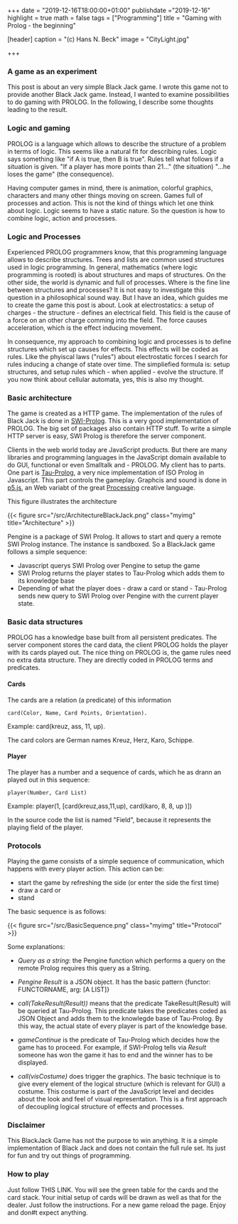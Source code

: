 +++
date = "2019-12-16T18:00:00+01:00"
publishdate ="2019-12-16"
highlight = true
math = false
tags = ["Programming"]
title = "Gaming with Prolog - the beginning"

[header]
  caption = "(c) Hans N. Beck"
  image = "CityLight.jpg"

+++

### A game as an experiment

This post is about an very simple Black Jack game. I wrote this game not to provide another Black Jack game. Instead, I wanted to examine possibilities to do gaming with PROLOG. In the following, I describe some thoughts leading to the result. 

### Logic and gaming

PROLOG is a language which allows to describe the structure of a problem in terms of logic. This seems like a natural fit for describing rules.  Logic says something like "if A is true, then B is true". Rules tell what follows if a situation is given. "If a player has more points than 21..." (the situation) "...he loses the game" (the consequence). 

Having computer games in mind, there is animation, colorful graphics, characters and many other things moving on screen. Games full of processes and action. This is not the kind of things which let one think about logic. Logic seems to have a static nature. So the question is how to combine logic, action and processes. 

### Logic and Processes

Experienced PROLOG programmers know, that this programming language allows to describe structures. Trees and lists are common used structures used in logic programming. In general, mathematics (where logic programming is rooted) is about structures and maps of structures. On the other side, the world is dynamic and full of processes. Where is the fine line between structures and processes? It is not easy to investigate this question in a philosophical sound way. But I have an idea, which guides me to create the game this post is about. Look at electrostatics: a setup of charges - the structure - defines an electrical field. This field is the cause of a force on an other charge comming into the field. The force causes acceleration, which is the effect inducing movement. 

In consequence, my approach to combining logic and processes is to define structures which set up causes for effects. This effects will be coded as rules. Like the phyiscal laws ("rules") about electrostatic forces I search for rules inducing a change of state over time. The simpliefied formula is: setup structures, and setup rules which - when applied - evolve the structure. If you now think about cellular automata, yes, this is also my thought.

### Basic architecture

The game is created as a HTTP game. The implementation of the rules of Black Jack is done in [SWI-Prolog](http://www.swi-prolog.org). This is a very good implementation of PROLOG. The big set of packages also contain HTTP stuff. To write a simple HTTP server is easy, SWI Prolog is therefore the server component. 

Clients in the web world today are JavaScript products. But there are many libraries and programming languages in the JavaScript domain available to do GUI, functional or even Smalltalk and - PROLOG. My client has to parts. One part is [Tau-Prolog](http://tau-prolog.org/), a very nice implementation of ISO Prolog in Javascript. This part controls the gameplay. Graphcis and sound is done in [p5.js](https://p5js.org/), an Web variabt of the great [Processing](http://www.processing.org) creative language.

This figure illustrates the architecture

{{< figure src="/src/ArchitectureBlackJack.png" class="myimg" title="Architecture" >}}

Pengine is a package of SWI Prolog. It allows to start and query a remote SWI Prolog instance. The instance is sandboxed. So a BlackJack game follows a simple sequence: 

+ Javascript querys SWI Prolog over Pengine to setup the game
+ SWI Prolog returns the player states to Tau-Prolog which adds them to its knowledge base
+ Depending of what the player does - draw a card or stand - Tau-Prolog sends new query to SWI Prolog over Pengine with the current player state.

### Basic data structures

PROLOG has a knowledge base built from all persistent predicates. The server component stores the card data, the client PROLOG  holds the player with its cards played out. The nice thing on PROLOG is, the game rules need no extra data structure. They are directly coded in PROLOG terms and predicates. 

#### Cards

The cards are a relation (a predicate) of this information

	card(Color, Name, Card Points, Orientation).
Example:
	card(kreuz, ass, 11, up).

The card colors are German names Kreuz, Herz, Karo, Schippe.

#### Player

The player has a number and a sequence of cards, which he as drann an played out in this sequence:

	player(Number, Card List)

Example:
	player(1, [card(kreuz,ass,11,up), card(karo, 8, 8, up )])

In the source code the list is named "Field", because it represents the playing field of the player.

### Protocols

Playing the game consists of a simple sequence of communication, which happens with every player action. This action can be: 

+ start the game by refreshing the side (or enter the side the first time)
+ draw a card or
+ stand

The basic sequence is as follows: 

{{< figure src="/src/BasicSequence.png" class="myimg" title="Protocol" >}}

Some explanations: 

+ *Query as a string*: the Pengine function which performs a query on the remote Prolog requires this query as a String.

+ *Pengine Result* is a JSON object. It has the basic pattern {functor: FUNCTORNAME, arg: [A LIST]}

+ *call(TakeResult(Result))* means that the predicate TakeResult(Result) will be queried at Tau-Prolog. This predicate takes the predicates coded as JSON Object and adds them to the knowlegde base of Tau-Prolog. By this way, the actual state of every player is part of the knowledge base. 

+ *gameContinue* is the predicate of Tau-Prolog which decides how the game has to proceed. For example, if SWI-Prolog tells via *Result* someone has won the game it has to end and the winner has to be displayed.

+ *call(visCostume)* does trigger the graphics. The basic technique is to give every element of the logical structure (which is relevant for GUI) a costume. This costurme is part of the JavaScript level and decides about the look and feel of visual representation. This is a first approach of decoupling logical structure of effects and processes.

### Disclaimer

This BlackJack Game has not the purpose to win anything. It is a simple implementation of Black Jack and does not contain the full rule set. Its just for fun and try out things of programming. 

### How to play

Just follow THIS LINK. You will see the green table for the cards and the card stack. Your initial setup of cards will be drawn as well as that for the dealer. Just follow the instructions. For a new game reload the page. Enjoy and don#t expect anything. 

 